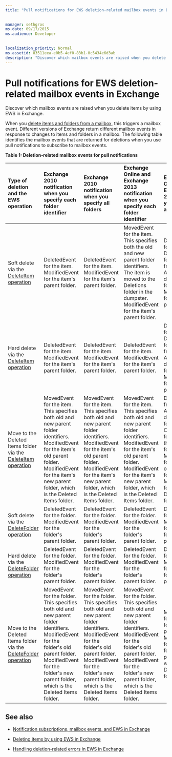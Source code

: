 ```yaml
---
title: "Pull notifications for EWS deletion-related mailbox events in Exchange"
 
 
manager: sethgros
ms.date: 09/17/2015
ms.audience: Developer
 
 
localization_priority: Normal
ms.assetid: 83511eea-e0b5-4ef0-83b1-0c5434e6d3ab
description: "Discover which mailbox events are raised when you delete items by using EWS in Exchange."
---
```


# Pull notifications for EWS deletion-related mailbox events in Exchange

Discover which mailbox events are raised when you delete items by using EWS in Exchange.
  
When you [delete items and folders from a mailbox](deleting-items-by-using-ews-in-exchange.md), this triggers a mailbox event. Different versions of Exchange return different mailbox events in response to changes to items and folders in a mailbox. The following table identifies the mailbox events that are returned for deletions when you use pull notifications to subscribe to mailbox events. 
  
**Table 1: Deletion-related mailbox events for pull notifications**

|**Type of deletion and the EWS operation**|**Exchange 2010 notification when you specify each folder identifier**|**Exchange 2010 notification when you specify all folders**|**Exchange Online and Exchange 2013 notification when you specify each folder identifier**|**Exchange Online and Exchange 2013 when you specify all folders**|
|:-----|:-----|:-----|:-----|:-----|
|Soft delete via the [DeleteItem operation](http://msdn.microsoft.com/library/3e26c416-fa12-476e-bfd2-5c1f4bb7b348%28Office.15%29.aspx) <br/> |DeletedEvent for the item.  <br/> ModifiedEvent for the item's parent folder.  <br/> |DeletedEvent for the item.  <br/> ModifiedEvent for the item's parent folder.  <br/> |MovedEvent for the item. This specifies both the old and new parent folder identifiers. The item is moved to the Deletions folder in the dumpster.  <br/> ModifiedEvent for the item's parent folder.  <br/> |DeletedEvent for the item.  <br/> DeletedEvent for the item from the AllItems default search folder.  <br/> ModifiedEvent for the item's parent folder.  <br/> |
|Hard delete via the [DeleteItem operation](http://msdn.microsoft.com/library/3e26c416-fa12-476e-bfd2-5c1f4bb7b348%28Office.15%29.aspx) <br/> |DeletedEvent for the item.  <br/> ModifiedEvent for the item's parent folder.  <br/> |DeletedEvent for the item.  <br/> ModifiedEvent for the item's parent folder.  <br/> |DeletedEvent for the item.  <br/> ModifiedEvent for the item's parent folder.  <br/> |DeletedEvent for the item.  <br/> DeletedEvent for the item from the AllItems default search folder.  <br/> ModifiedEvent for the item's parent folder.  <br/> |
|Move to the Deleted Items folder via the [DeleteItem operation](http://msdn.microsoft.com/library/3e26c416-fa12-476e-bfd2-5c1f4bb7b348%28Office.15%29.aspx) <br/> |MovedEvent for the item. This specifies both old and new parent folder identifiers.  <br/> ModifiedEvent for the item's old parent folder.  <br/> ModifiedEvent for the item's new parent folder, which is the Deleted Items folder.  <br/> |MovedEvent for the item. This specifies both old and new parent folder identifiers.  <br/> ModifiedEvent for the item's old parent folder.  <br/> ModifiedEvent for the item's new parent folder, which is the Deleted Items folder.  <br/> |MovedEvent for the item. This specifies both old and new parent folder identifiers.  <br/> ModifiedEvent for the item's old parent folder.  <br/> ModifiedEvent for the item's new parent folder, which is the Deleted Items folder.  <br/> |DeletedEvent from the AllItems default search folder.  <br/> CreatedEvent for the item in the AllItems folder.  <br/> ModifiedEvent for the item's original parent folder.  <br/> ModifiedEvent for the Deleted Items folder.  <br/> |
|Soft delete via the [DeleteFolder operation](http://msdn.microsoft.com/library/b0f92682-4895-4bcf-a4a1-e4c2e8403979%28Office.15%29.aspx) <br/> |DeletedEvent for the folder.  <br/> ModifiedEvent for the folder's parent folder.  <br/> |DeletedEvent for the folder.  <br/> ModifiedEvent for the folder's parent folder.  <br/> |DeletedEvent for the folder.  <br/> ModifiedEvent for the folder's parent folder.  <br/> |DeletedEvent for the folder.  <br/> ModifiedEvent for the folder's parent folder.  <br/> |
|Hard delete via the [DeleteFolder operation](http://msdn.microsoft.com/library/b0f92682-4895-4bcf-a4a1-e4c2e8403979%28Office.15%29.aspx) <br/> |DeletedEvent for the folder.  <br/> ModifiedEvent for the folder's parent folder.  <br/> |DeletedEvent for the folder.  <br/> ModifiedEvent for the folder's parent folder.  <br/> |DeletedEvent for the folder.  <br/> ModifiedEvent for the folder's parent folder.  <br/> |DeletedEvent for the folder.  <br/> ModifiedEvent for the folder's parent folder.  <br/> |
|Move to the Deleted Items folder via the [DeleteFolder operation](http://msdn.microsoft.com/library/b0f92682-4895-4bcf-a4a1-e4c2e8403979%28Office.15%29.aspx) <br/> |MovedEvent for the folder. This specifies both old and new parent folder identifiers.  <br/> ModifiedEvent for the folder's old parent folder.  <br/> ModifiedEvent for the folder's new parent folder, which is the Deleted Items folder.  <br/> |MovedEvent for the folder. This specifies both old and new parent folder identifiers.  <br/> ModifiedEvent for the folder's old parent folder.  <br/> ModifiedEvent for the folder's new parent folder, which is the Deleted Items folder.  <br/> |MovedEvent for the folder. This specifies both old and new parent folder identifiers.  <br/> ModifiedEvent for the folder's old parent folder.  <br/> ModifiedEvent for the folder's new parent folder, which is the Deleted Items folder.  <br/> |ModifiedEvent for the folder's old parent folder.  <br/> ModifiedEvent for the folder's new parent folder which is the Deleted Items folder.  <br/> |
   
## See also


- [Notification subscriptions, mailbox events, and EWS in Exchange](notification-subscriptions-mailbox-events-and-ews-in-exchange.md)
    
- [Deleting items by using EWS in Exchange](deleting-items-by-using-ews-in-exchange.md)
    
- [Handling deletion-related errors in EWS in Exchange](handling-deletion-related-errors-in-ews-in-exchange.md)
    

